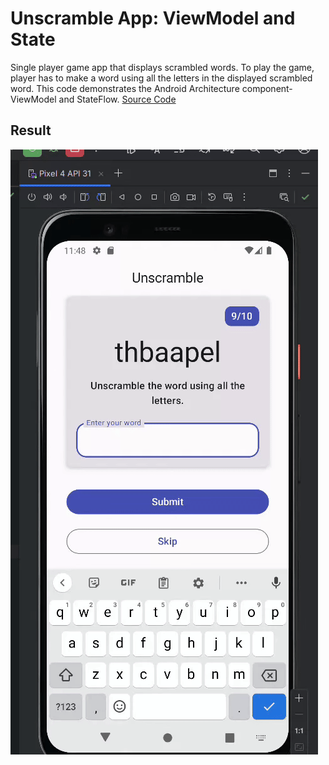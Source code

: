 # Unscramble App: ViewModel and State

Single player game app that displays scrambled words. To play the game, player has to make a word using all the letters in the displayed scrambled word. This code demonstrates the Android Architecture component- ViewModel and StateFlow. [Source Code](https://github.com/google-developer-training/basic-android-kotlin-compose-training-unscramble/tree/starter)

## Result

![Demo](./assets/demo.gif)